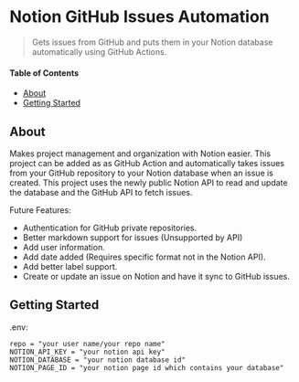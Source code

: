 # Notion GitHub Issues Automation
> Gets issues from GitHub and puts them in your Notion database automatically using GitHub Actions.

#### Table of Contents
* [About](#About)
* [Getting Started](#Getting-Started)

## About 
Makes project management and organization with Notion easier. This project can be added as as GitHub Action and automatically takes issues from your GitHub repository to your Notion database when an issue is created. This project uses the newly public Notion API to read and update the database and the GitHub API to fetch issues.

Future Features:
 * Authentication for GitHub private repositories. 
 * Better markdown support for issues (Unsupported by API)
 * Add user information.
 * Add date added (Requires specific format not in the Notion API).
 * Add better label support.
 * Create or update an issue on Notion and have it sync to GitHub issues. 


## Getting Started

.env:
```
repo = "your user name/your repo name"
NOTION_API_KEY = "your notion api key"
NOTION_DATABASE = "your notion database id"
NOTION_PAGE_ID = "your notion page id which contains your database"
```
